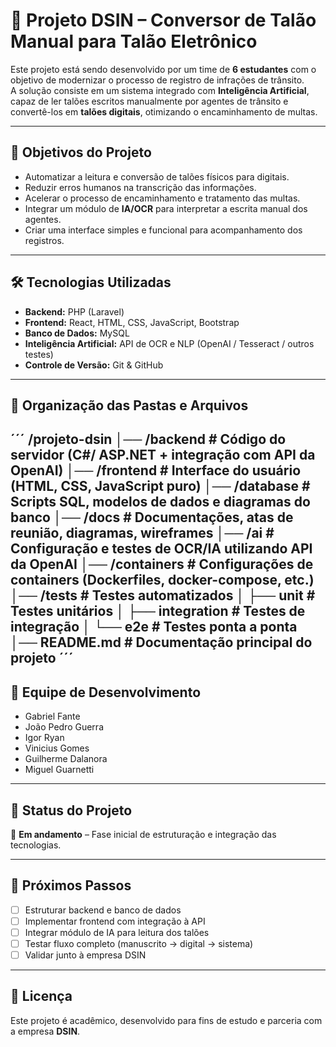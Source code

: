 # 🚦 Projeto DSIN – Conversor de Talão Manual para Talão Eletrônico

Este projeto está sendo desenvolvido por um time de **6 estudantes** com o objetivo de modernizar o processo de registro de infrações de trânsito.  
A solução consiste em um sistema integrado com **Inteligência Artificial**, capaz de ler talões escritos manualmente por agentes de trânsito e convertê-los em **talões digitais**, otimizando o encaminhamento de multas.

---

## 📌 Objetivos do Projeto
- Automatizar a leitura e conversão de talões físicos para digitais.
- Reduzir erros humanos na transcrição das informações.
- Acelerar o processo de encaminhamento e tratamento das multas.
- Integrar um módulo de **IA/OCR** para interpretar a escrita manual dos agentes.
- Criar uma interface simples e funcional para acompanhamento dos registros.

---

## 🛠️ Tecnologias Utilizadas
- **Backend:** PHP (Laravel)  
- **Frontend:** React, HTML, CSS, JavaScript, Bootstrap  
- **Banco de Dados:** MySQL  
- **Inteligência Artificial:** API de OCR e NLP (OpenAI / Tesseract / outros testes)  
- **Controle de Versão:** Git & GitHub  

---

## 📂 Organização das Pastas e Arquivos
´´´
/projeto-dsin
│── /backend # Código do servidor (C#/ ASP.NET + integração com API da OpenAI)
│── /frontend # Interface do usuário (HTML, CSS, JavaScript puro)
│── /database # Scripts SQL, modelos de dados e diagramas do banco
│── /docs # Documentações, atas de reunião, diagramas, wireframes
│── /ai # Configuração e testes de OCR/IA utilizando API da OpenAI
│── /containers # Configurações de containers (Dockerfiles, docker-compose, etc.)
│── /tests # Testes automatizados
│ ├── unit # Testes unitários
│ ├── integration # Testes de integração
│ └── e2e # Testes ponta a ponta
│── README.md # Documentação principal do projeto
´´´
---

## 👥 Equipe de Desenvolvimento
- Gabriel Fante
- João Pedro Guerra
- Igor Ryan
- Vinicius Gomes
- Guilherme Dalanora
- Miguel Guarnetti

---

## 🚀 Status do Projeto
🔄 **Em andamento** – Fase inicial de estruturação e integração das tecnologias.

---

## 📅 Próximos Passos
- [ ] Estruturar backend e banco de dados  
- [ ] Implementar frontend com integração à API  
- [ ] Integrar módulo de IA para leitura dos talões  
- [ ] Testar fluxo completo (manuscrito → digital → sistema)  
- [ ] Validar junto à empresa DSIN  

---

## 📖 Licença
Este projeto é acadêmico, desenvolvido para fins de estudo e parceria com a empresa **DSIN**.  
